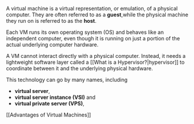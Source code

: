 A virtual machine is a virtual representation, or emulation, of a physical computer. They are often referred to as a **guest**,while the physical machine they run on is referred to as the **host**.

Each VM runs its own operating system (OS) and behaves like an independent computer, even though it is running on just a portion of the actual underlying computer hardware.


A VM cannot interact directly with a physical computer. Instead, it needs a lightweight software layer called a [[What is a Hypervisor?|hypervisor]] to coordinate between it and the underlying physical hardware.


This technology can go by many names, including 
- **virtual server**, 
- **virtual server instance (VSI)** and 
- **virtual private server (VPS)**, 


[[Advantages of Virtual Machines]]